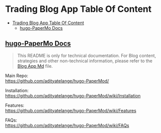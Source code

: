 # Trading Blog App Table Of Content

- [Trading Blog App Table Of Content](#trading-blog-app-table-of-content)
  - [hugo-PaperMo Docs](#hugo-papermo-docs)

## [hugo-PaperMo Docs](#trading-blog-app-table-of-content)

> This README is only for technical documentation. For Blog content, strategies and other non-technical information, please refer to the [Blog App Md](/Users/werewolfninja/Documents/my-git-hub/trading/blog_app/blog_app.md) file.  

Main Repo:  
<https://github.com/adityatelange/hugo-PaperMod/>  

Installation:  
<https://github.com/adityatelange/hugo-PaperMod/wiki/Installation>  

Features:  
<https://github.com/adityatelange/hugo-PaperMod/wiki/Features>  

FAQs:  
<https://github.com/adityatelange/hugo-PaperMod/wiki/FAQs>  
